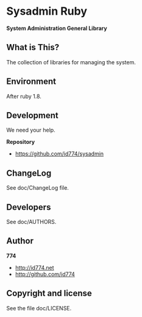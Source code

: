 Sysadmin Ruby
=============

**System Administration General Library**


What is This?
-------------

The collection of libraries for managing the system.


Environment
-----------

After ruby 1.8.


Development
-----------

We need your help.

**Repository**

+ https://github.com/id774/sysadmin


ChangeLog
---------

See doc/ChangeLog file.


Developers
----------

See doc/AUTHORS.


Author
------

**774**

+ http://id774.net
+ http://github.com/id774


Copyright and license
---------------------

See the file doc/LICENSE.

